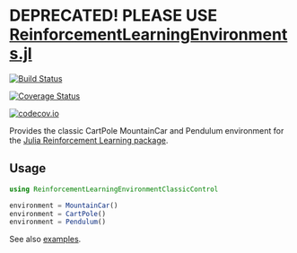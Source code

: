 # DEPRECATED! PLEASE USE [ReinforcementLearningEnvironments.jl](https://github.com/JuliaReinforcementLearning/ReinforcementLearningEnvironments.jl)

[![Build Status](https://travis-ci.com/JuliaReinforcementLearning/ReinforcementLearningEnvironmentClassicControl.jl.svg?branch=master)](https://travis-ci.com/JuliaReinforcementLearning/ReinforcementLearningEnvironmentClassicControl.jl)

[![Coverage Status](https://coveralls.io/repos/JuliaReinforcementLearning/ReinforcementLearningEnvironmentClassicControl.jl/badge.svg?branch=master&service=github)](https://coveralls.io/github/JuliaReinforcementLearning/ReinforcementLearningEnvironmentClassicControl.jl?branch=master)

[![codecov.io](http://codecov.io/github/JuliaReinforcementLearning/ReinforcementLearningEnvironmentClassicControl.jl/coverage.svg?branch=master)](http://codecov.io/github/JuliaReinforcementLearning/ReinforcementLearningEnvironmentClassicControl.jl?branch=master)


Provides the classic CartPole MountainCar and Pendulum environment for the [Julia Reinforcement Learning package](https://github.com/JuliaReinforcementLearning/ReinforcementLearning.jl).

## Usage

```julia
using ReinforcementLearningEnvironmentClassicControl

environment = MountainCar()
environment = CartPole()
environment = Pendulum()
```

See also [examples](examples).



